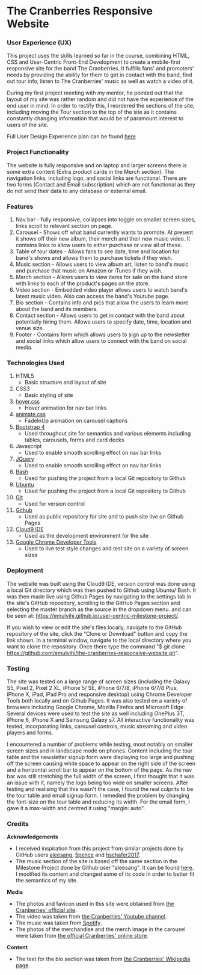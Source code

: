 # The Cranberries Responsive Website

### User Experience (UX)

This project uses the skills learned so far in the course, combining HTML, CSS and User-Centric Front-End Development to create a mobile-first responsive site for the band The Cranberries. It fulfills fans' and promoters' needs by providing the ability for them to get in contact with the band, find out tour info, listen to The Cranberries' music as well as watch a video of it.

During my first project meeting with my mentor, he pointed out that the layout of my site was rather random and did not have the experience of the end user in mind. In order to rectify this, I reordered the sections of the site, including moving the Tour section to the top of the site as it contains constantly changing information that would be of paramount interest to users of the site.

Full User Design Experience plan can be found [here](https://github.com/emulvihi/user-centric-milestone-project/tree/master/user-design-experience)

### Project Functionality

The website is fully responsive and on laptop and larger screens there is some extra content (Extra product cards in the Merch section).
The navigation links, including logo, and social links are functional. There are two forms (Contact and Email subscription) which are not functional as they do not send their data to any database or external email.

### Features

1. Nav bar - fully responsive, collapses into toggle on smaller screen sizes, links scroll to relevant section on page.
2. Carousel - Shows off what band currently wants to promote. At present it shows off their new album, their merch and their new music video. It contains links to allow users to either purchase or view all of these.
3. Table of tour dates - Allows fans to see date, time and location for band's shows and allows them to purchase tickets if they wish.
4. Music section - Allows users to view album art, listen to band's music and purchase that music on Amazon or iTunes if they wish.
5. Merch section - Allows users to view items for sale on the band store with links to each of the product's pages on the store.
6. Video section - Embedded video player allows users to watch band's latest music video. Also can access the band's Youtube page.
7. Bio section - Contains info and pics that allow the users to learn more about the band and its members.
8. Contact section - Allows users to get in contact with the band about potentially hiring them. Allows users to specify date, time, location and venue size.
9. Footer - Contains form which allows users to sign up to the newsletter and social links which allow users to connect with the band on social media.

### Technologies Used

1. HTML5
   - Basic structure and layout of site
2. CSS3
   - Basic styling of site
3. [hover.css](https://ianlunn.github.io/Hover/)
   - Hover animation for nav bar links
4. [animate.css](https://daneden.github.io/animate.css/)
   - FadeInUp animation on carousel captions
5. [Bootstrap 4](https://getbootstrap.com/)
   - Used throughout site for semantics and various elements including tables, carousels, forms and card decks
6. Javascript
   - Used to enable smooth scrolling effect on nav bar links
7. [JQuery](https://jquery.com/)
   - Used to enable smooth scrolling effect on nav bar links
8. [Bash](https://www.gnu.org/software/bash/)
   - Used for pushing the project from a local Git repository to Github
9. [Ubuntu](https://ubuntu.com/)
   - Used for pushing the project from a local Git repository to Github
10. [Git](https://git-scm.com/)
    - Used for version control
11. [Github](https://github.com/)
    - Used as public repository for site and to push site live on Github Pages
12. [Cloud9 IDE](https://c9.io/login)
    - Used as the development environment for the site
13. [Google Chrome Developer Tools](https://developers.google.com/web/tools/chrome-devtools/)
    - Used to live test style changes and test site on a variety of screen sizes

### Deployment

The website was built using the Cloud9 IDE, version control was done using a local Git directory which was then pushed to Github using Ubuntu/ Bash. It was then made live using Github Pages by navigating to the settings tab in the site's GitHub repository, scrolling to the GitHub Pages section and selecting the master branch as the source in the dropdown menu. and can be seen at: https://emulvihi.github.io/user-centric-milestone-project/.

If you wish to view or edit the site's files locally, navigate to the GitHub repository of the site, click the "Clone or Download" button and copy the link shown. In a terminal window, navigate to the local directory where you want to clone the repository. Once there type the command "$ git clone https://github.com/emulvihi/the-cranberries-responsive-website.git".

### Testing

The site was tested on a large range of screen sizes (including the Galaxy S5, Pixel 2, Pixel 2 XL, iPhone 5/ SE, iPhone 6/7/8, iPhone 6/7/8 Plus, iPhone X, iPad, iPad Pro and responsive desktop) using Chrome Developer Tools both locally and on Github Pages. It was also tested on a variety of browsers including Google Chrome, Mozilla Firefox and Microsoft Edge. Several devices were used to test the site as well including OnePlus 3T, iPhone 6, iPhone X and Samsung Galaxy s7. All interactive functionality was tested, incorporating links, carousel controls, music streaming and video players and forms.

I encountered a number of problems while testing, most notably on smaller screen sizes and in landscape mode on phones. Content including the tour table and the newsletter signup form were displaying too large and pushing off the screen causing white space to appear on the right side of the screen and a horizontal scroll bar to appear on the bottom of the page. As the nav bar was still stretching the full width of the screen, I first thought that it was an issue with it, namely the logo being too wide on smaller screens. After testing and realising that this wasn't the case, I found the real culprits to be the tour table and email signup form. I remedied the problem by changing the font-size on the tour table and reducing its width. For the email form, I gave it a max-width and centred it using "margin: auto".

### Credits

**Acknowledgements**
- I received inspiration from this project from similar projects done by GitHub users [aleesang](https://aleesang.github.io/milestone-project-one/), [5pence](https://5pence.github.io/monkees-project/) and [hschafer2017](https://www.haleyschafer.com/index.html).
- The music section of the site is based off the same section in the Milestone Project done by Github user "aleesang". It can be found [here](https://aleesang.github.io/milestone-project-one/). I modified its content and changed some of its code in order to better fit the semantics of my site.

**Media**
- The photos and favicon used in this site were obtained from [the Cranberries' official site](https://www.cranberries.com/).
- The video was taken from [the Cranberries' Youtube channel](https://www.youtube.com/channel/UCb0vzLwvr7xbJgdqMzejDhw).
- The music was taken from [Spotify](https://www.spotify.com).
- The photos of the merchandise and the merch image in the carousel were taken from [the official Cranberries' online store](https://thecranberries.shopfirebrand.com/).

**Content**
- The text for the bio section was taken from [the Cranberries' Wikipedia page](https://en.wikipedia.org/wiki/The_Cranberries).